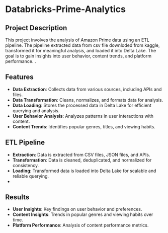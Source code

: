 # Databricks-Prime-Analytics
## Project Description
This project involves the analysis of Amazon Prime data using an ETL pipeline. The pipeline extracted data from csv file downloded from kaggle, transformed it for meaningful analysis, and loaded it into Delta Lake. The goal is to gain insights into user behavior, content trends, and platform performance.
.
## Features
- **Data Extraction**: Collects data from various sources, including APIs and files.
- **Data Transformation**: Cleans, normalizes, and formats data for analysis.
- **Data Loading**: Stores the processed data in Delta Lake for efficient querying and analysis.
- **User Behavior Analysis**: Analyzes patterns in user interactions with content.
- **Content Trends**: Identifies popular genres, titles, and viewing habits.


## ETL Pipeline
- **Extraction**: Data is extracted from CSV files, JSON files, and APIs.
- **Transformation**: Data is cleaned, deduplicated, and normalized for consistency.
- **Loading**: Transformed data is loaded into Delta Lake for scalable and reliable querying.
- 
## Results
- **User Insights**: Key findings on user behavior and preferences.
- **Content Insights**: Trends in popular genres and viewing habits over time.
- **Platform Performance**: Analysis of content performance metrics.
